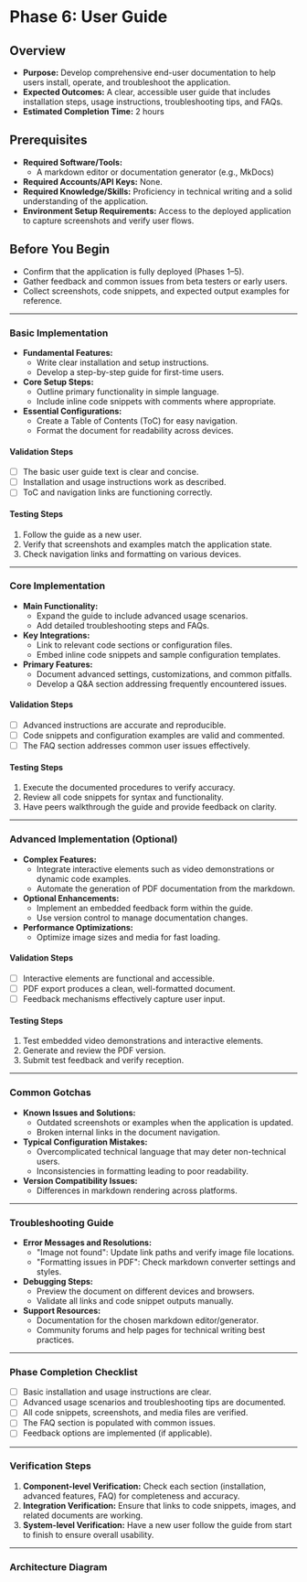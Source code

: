 # Phase 6: User Guide

## Overview
- **Purpose:** Develop comprehensive end-user documentation to help users install, operate, and troubleshoot the application.
- **Expected Outcomes:** A clear, accessible user guide that includes installation steps, usage instructions, troubleshooting tips, and FAQs.
- **Estimated Completion Time:** 2 hours

## Prerequisites
- **Required Software/Tools:** 
  - A markdown editor or documentation generator (e.g., MkDocs)
- **Required Accounts/API Keys:** None.
- **Required Knowledge/Skills:** Proficiency in technical writing and a solid understanding of the application.
- **Environment Setup Requirements:** Access to the deployed application to capture screenshots and verify user flows.

## Before You Begin
- Confirm that the application is fully deployed (Phases 1–5).
- Gather feedback and common issues from beta testers or early users.
- Collect screenshots, code snippets, and expected output examples for reference.

---

### Basic Implementation

- **Fundamental Features:**
  - Write clear installation and setup instructions.
  - Develop a step-by-step guide for first-time users.
- **Core Setup Steps:**
  - Outline primary functionality in simple language.
  - Include inline code snippets with comments where appropriate.
- **Essential Configurations:**
  - Create a Table of Contents (ToC) for easy navigation.
  - Format the document for readability across devices.

#### Validation Steps
- [ ] The basic user guide text is clear and concise.
- [ ] Installation and usage instructions work as described.
- [ ] ToC and navigation links are functioning correctly.

#### Testing Steps
1. Follow the guide as a new user.
2. Verify that screenshots and examples match the application state.
3. Check navigation links and formatting on various devices.

---

### Core Implementation

- **Main Functionality:**
  - Expand the guide to include advanced usage scenarios.
  - Add detailed troubleshooting steps and FAQs.
- **Key Integrations:**
  - Link to relevant code sections or configuration files.
  - Embed inline code snippets and sample configuration templates.
- **Primary Features:**
  - Document advanced settings, customizations, and common pitfalls.
  - Develop a Q&A section addressing frequently encountered issues.

#### Validation Steps
- [ ] Advanced instructions are accurate and reproducible.
- [ ] Code snippets and configuration examples are valid and commented.
- [ ] The FAQ section addresses common user issues effectively.

#### Testing Steps
1. Execute the documented procedures to verify accuracy.
2. Review all code snippets for syntax and functionality.
3. Have peers walkthrough the guide and provide feedback on clarity.

---

### Advanced Implementation (Optional)

- **Complex Features:**
  - Integrate interactive elements such as video demonstrations or dynamic code examples.
  - Automate the generation of PDF documentation from the markdown.
- **Optional Enhancements:**
  - Implement an embedded feedback form within the guide.
  - Use version control to manage documentation changes.
- **Performance Optimizations:**
  - Optimize image sizes and media for fast loading.

#### Validation Steps
- [ ] Interactive elements are functional and accessible.
- [ ] PDF export produces a clean, well-formatted document.
- [ ] Feedback mechanisms effectively capture user input.

#### Testing Steps
1. Test embedded video demonstrations and interactive elements.
2. Generate and review the PDF version.
3. Submit test feedback and verify reception.

---

### Common Gotchas

- **Known Issues and Solutions:**
  - Outdated screenshots or examples when the application is updated.
  - Broken internal links in the document navigation.
- **Typical Configuration Mistakes:**
  - Overcomplicated technical language that may deter non-technical users.
  - Inconsistencies in formatting leading to poor readability.
- **Version Compatibility Issues:**
  - Differences in markdown rendering across platforms.

---

### Troubleshooting Guide

- **Error Messages and Resolutions:**
  - "Image not found": Update link paths and verify image file locations.
  - "Formatting issues in PDF": Check markdown converter settings and styles.
- **Debugging Steps:**
  - Preview the document on different devices and browsers.
  - Validate all links and code snippet outputs manually.
- **Support Resources:**
  - Documentation for the chosen markdown editor/generator.
  - Community forums and help pages for technical writing best practices.

---

### Phase Completion Checklist

- [ ] Basic installation and usage instructions are clear.
- [ ] Advanced usage scenarios and troubleshooting tips are documented.
- [ ] All code snippets, screenshots, and media files are verified.
- [ ] The FAQ section is populated with common issues.
- [ ] Feedback options are implemented (if applicable).

---

### Verification Steps

1. **Component-level Verification:** Check each section (installation, advanced features, FAQ) for completeness and accuracy.
2. **Integration Verification:** Ensure that links to code snippets, images, and related documents are working.
3. **System-level Verification:** Have a new user follow the guide from start to finish to ensure overall usability.

---

### Architecture Diagram 